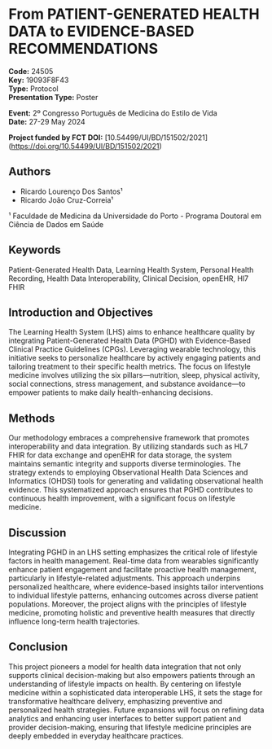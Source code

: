 # From PATIENT-GENERATED HEALTH DATA to EVIDENCE-BASED RECOMMENDATIONS

**Code:** 24505  
**Key:** 19093F8F43  
**Type:** Protocol  
**Presentation Type:** Poster

**Event:** 2º Congresso Português de Medicina do Estilo de Vida  
**Date:** 27-29 May 2024  

**Project funded by FCT DOI:** [10.54499/UI/BD/151502/2021]
(https://doi.org/10.54499/UI/BD/151502/2021)

## Authors
* Ricardo Lourenço Dos Santos¹
* Ricardo João Cruz-Correia¹

¹ Faculdade de Medicina da Universidade do Porto - Programa Doutoral em Ciência de Dados em Saúde

## Keywords
Patient-Generated Health Data, Learning Health System, Personal Health Recording, Health Data Interoperability, Clinical Decision, openEHR, Hl7 FHIR

## Introduction and Objectives
The Learning Health System (LHS) aims to enhance healthcare quality by integrating Patient-Generated Health Data (PGHD) with Evidence-Based Clinical Practice Guidelines (CPGs). Leveraging wearable technology, this initiative seeks to personalize healthcare by actively engaging patients and tailoring treatment to their specific health metrics. The focus on lifestyle medicine involves utilizing the six pillars—nutrition, sleep, physical activity, social connections, stress management, and substance avoidance—to empower patients to make daily health-enhancing decisions.

## Methods
Our methodology embraces a comprehensive framework that promotes interoperability and data integration. By utilizing standards such as HL7 FHIR for data exchange and openEHR for data storage, the system maintains semantic integrity and supports diverse terminologies. The strategy extends to employing Observational Health Data Sciences and Informatics (OHDSI) tools for generating and validating observational health evidence. This systematized approach ensures that PGHD contributes to continuous health improvement, with a significant focus on lifestyle medicine.

## Discussion
Integrating PGHD in an LHS setting emphasizes the critical role of lifestyle factors in health management. Real-time data from wearables significantly enhance patient engagement and facilitate proactive health management, particularly in lifestyle-related adjustments. This approach underpins personalized healthcare, where evidence-based insights tailor interventions to individual lifestyle patterns, enhancing outcomes across diverse patient populations. Moreover, the project aligns with the principles of lifestyle medicine, promoting holistic and preventive health measures that directly influence long-term health trajectories.

## Conclusion
This project pioneers a model for health data integration that not only supports clinical decision-making but also empowers patients through an understanding of lifestyle impacts on health. By centering on lifestyle medicine within a sophisticated data interoperable LHS, it sets the stage for transformative healthcare delivery, emphasizing preventive and personalized health strategies. Future expansions will focus on refining data analytics and enhancing user interfaces to better support patient and provider decision-making, ensuring that lifestyle medicine principles are deeply embedded in everyday healthcare practices.